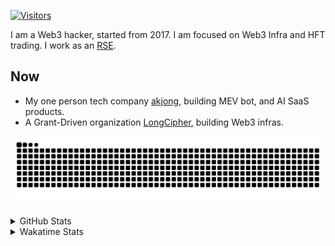 <!-- markdownlint-disable MD041 MD010 MD033 -->
[![Visitors](https://api.visitorbadge.io/api/daily?path=Akagi201%2FAkagi201&label=Visitors%20Today&countColor=%2337d67a)](https://visitorbadge.io/status?path=Akagi201%2FAkagi201)

I am a Web3 hacker, started from 2017. I am focused on Web3 Infra and HFT trading.
I work as an [RSE](https://us-rse.org/about/what-is-an-rse/).

## Now

* My one person tech company [akjong](https://github.com/akjong), building MEV bot, and AI SaaS products.
* A Grant-Driven organization [LongCipher](https://github.com/longcipher), building Web3 infras.

[![github contribution grid snake animation](https://raw.githubusercontent.com/Akagi201/Akagi201/output/github-contribution-grid-snake.svg#gh-light-mode-only)](https://github.com/Akagi201)

<details>
<summary>GitHub Stats</summary>
  <a href="https://github.com/Akagi201"><img alt="Profile Detail" src="https://raw.githubusercontent.com/Akagi201/Akagi201/master/profile-summary-card-output/dracula/0-profile-details.svg" /></a>
  <a href="https://github.com/Akagi201"><img alt="Github Stats" src="https://raw.githubusercontent.com/Akagi201/Akagi201/master/profile-summary-card-output/dracula/3-stats.svg" /></a>
  <a href="https://github.com/Akagi201"><img alt="Lang By Commits" src="https://raw.githubusercontent.com/Akagi201/Akagi201/master/profile-summary-card-output/dracula/2-most-commit-language.svg" /></a>
</details>

<details>
<summary>Wakatime Stats</summary>
<br>

<!--START_SECTION:waka-->

```txt
From: 23 October 2025 - To: 30 October 2025

Total Time: 3 hrs 29 mins

Other        1 hr 12 mins    ████████▓░░░░░░░░░░░░░░░░   34.57 %
sh           56 mins         ██████▓░░░░░░░░░░░░░░░░░░   27.22 %
TypeScript   31 mins         ███▓░░░░░░░░░░░░░░░░░░░░░   15.04 %
JSON         29 mins         ███▓░░░░░░░░░░░░░░░░░░░░░   14.02 %
Rust         11 mins         █▒░░░░░░░░░░░░░░░░░░░░░░░   05.52 %
Go           7 mins          █░░░░░░░░░░░░░░░░░░░░░░░░   03.63 %
```

<!--END_SECTION:waka-->

</details>
